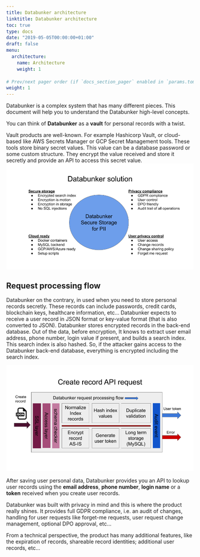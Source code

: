 ```yaml
---
title: Databunker architecture
linktitle: Databunker architecture
toc: true
type: docs
date: "2019-05-05T00:00:00+01:00"
draft: false
menu:
  architecture:
    name: Architecture
    weight: 1

# Prev/next pager order (if `docs_section_pager` enabled in `params.toml`)
weight: 1
---
```


Databunker is a complex system that has many different pieces. This document will help you to understand the Databunker high-level concepts.

You can think of **Databunker** as a **vault** for personal records with a twist.

Vault products are well-known. For example Hashicorp Vault, or cloud-based like AWS Secrets Manager or GCP Secret Management tools. These tools store binary secret values. This value can be a database password or some custom structure. They encrypt the value received and store it secretly and provide an API to access this secret value.
![Databunker solution](databunker-solution.png)

## Request processing flow

Databunker on the contrary, in used when you need to store personal records secretly. These records can include passwords, credit cards, blockchain keys, healthcare information, etc... Databunker expects to receive a user record in JSON format or key-value format (that is also converted to JSON). Databunker stores encrypted records in the back-end database. Out of the data, before encryption, It knows to extract user email address, phone number, login value if present, and builds a search index. This search index is also hashed. So, if the attacker gains access to the Databunker back-end database, everything is encrypted including the search index.

![Databunker request flow](databunker-request-flow.png)

After saving user personal data, Databunker provides you an API to lookup user records using the **email address**, **phone number**, **login name** or a **token** received when you create user records.

Databunker was built with privacy in mind and this is where the product really shines. It provides full GDPR compliance, i.e. an audit of changes, handling for user requests like forget-me requests, user request change management, optional DPO approval, etc...

From a technical perspective, the product has many additional features, like the expiration of records, shareable record identities; additional user records, etc...

